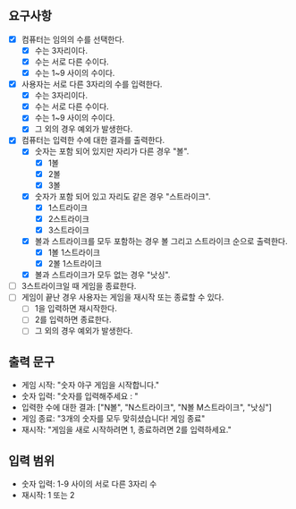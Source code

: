 ## 요구사항

- [x] 컴퓨터는 임의의 수를 선택한다.
    - [x] 수는 3자리이다.
    - [x] 수는 서로 다른 수이다.
    - [x] 수는 1~9 사이의 수이다.
- [x] 사용자는 서로 다른 3자리의 수를 입력한다.
    - [x] 수는 3자리이다.
    - [x] 수는 서로 다른 수이다.
    - [x] 수는 1~9 사이의 수이다.
    - [x] 그 외의 경우 예외가 발생한다.
- [x] 컴퓨터는 입력한 수에 대한 결과를 출력한다.
    - [x] 숫자는 포함 되어 있지만 자리가 다른 경우 "볼".
        - [x] 1볼
        - [x] 2볼
        - [x] 3볼
    - [x] 숫자가 포함 되어 있고 자리도 같은 경우 "스트라이크".
        - [x] 1스트라이크
        - [x] 2스트라이크
        - [x] 3스트라이크
    - [x] 볼과 스트라이크를 모두 포함하는 경우 볼 그리고 스트라이크 순으로 출력한다.
        - [x] 1볼 1스트라이크
        - [x] 2볼 1스트라이크
    - [x] 볼과 스트라이크가 모두 없는 경우 "낫싱".
- [ ] 3스트라이크일 때 게임을 종료한다.
- [ ] 게임이 끝난 경우 사용자는 게임을 재시작 또는 종료할 수 있다.
    - [ ] 1을 입력하면 재시작한다.
    - [ ] 2를 입력하면 종료한다.
    - [ ] 그 외의 경우 예외가 발생한다.

## 출력 문구

- 게임 시작: "숫자 야구 게임을 시작합니다."
- 숫자 입력: "숫자를 입력해주세요 : "
- 입력한 수에 대한 결과: ["N볼", "N스트라이크", "N볼 M스트라이크", "낫싱"]
- 게임 종료: "3개의 숫자를 모두 맞히셨습니다! 게임 종료"
- 재시작: "게임을 새로 시작하려면 1, 종료하려면 2를 입력하세요."

## 입력 범위

- 숫자 입력: 1-9 사이의 서로 다른 3자리 수
- 재시작: 1 또는 2